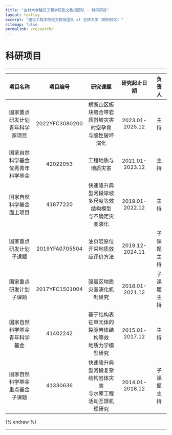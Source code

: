 ```yaml
---
title: "吉林大学建设工程学院张文教授团队 - 科研项目"
layout: textlay
excerpt: "建设工程学院张文教授团队 at 吉林大学（朝阳校区）"
sitemap: false
permalink: /research/
---
```


# 科研项目
---
|             项目名称             	|    项目编号    	|                            研究课题                            	|   研究起止日期   	|   负责人   	|
|:--------------------------------:	|:--------------:	|:--------------------------------------------------------------:	|:----------------:	|:----------:	|
|  国家重点研发计划青年科学家项目  	| 2022YFC3080200 	|    横断山区板块缝合带岩质斜坡灾害时空孕育<br>与脆性破坏演化    	|  2023.01-2025.12 	|    主持    	|
| 国家自然科学基金优秀青年科学基金 	|    42022053    	|                       工程地质与地质灾害                       	|  2021.01-2023.12 	|    主持    	|
|      国家自然科学基金面上项目    	|    41877220    	|   快速隆升典型河段岸坡多尺度等效结构模型<br>与不确定灾变演化   	|  2019.01-2022.12 	|    主持    	|
|      国家重点研发计划子课题      	| 2019YFA0705504 	|                 油页岩原位开采地质效应评价方法                 	|  2019.12-2024.11 	| 子课题主持 	|
|      国家重点研发计划子课题      	| 2017YFC1501004 	|                   强震区地质灾害演化机制研究                   	|  2018.01-2021.12 	| 子课题主持 	|
|   国家自然科学基金青年科学基金   	|    41402242    	|    基于结构表征单元体的裂隙岩体结构等效<br>地质力学模型研究    	|  2015.01-2017.12 	|    主持    	|
|  国家自然科学基金重点基金子课题  	|    41330636    	| 快速隆升典型河段复杂结构岩体灾害<br>与水库工程活动互馈机理研究 	|  2014.01-2018.12 	| 子课题主持 	|

{% endraw %}

---


